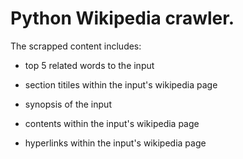 # Python Wikipedia crawler.

The scrapped content includes:

- top 5 related words to the input

- section titiles within the input's wikipedia page

- synopsis of the input

- contents within the input's wikipedia page

- hyperlinks within the input's wikipedia page
